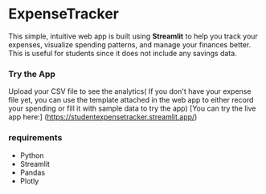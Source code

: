 # ExpenseTracker

This simple, intuitive web app is built using **Streamlit** to help you track your expenses, visualize spending patterns, and manage your finances better. This is useful for students since it does not include any savings data.  

### Try the App 
Upload your CSV file to see the analytics( If you don't have your expense file yet, you can use the template attached in the web app to either record your spending or fill it with sample data to try the app)
[You can try the live app here:] (https://studentexpensetracker.streamlit.app/)

### requirements
- Python  
- Streamlit  
- Pandas  
- Plotly 


